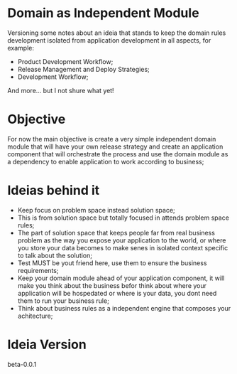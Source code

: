 # Domain as Independent Module

Versioning some notes about an ideia that stands to keep the domain rules development isolated from application development in all aspects, for example:

- Product Development Workflow;
- Release Management and Deploy Strategies;
- Development Workflow;

And more... but I not shure what yet!

# Objective

For now the main objective is create a very simple independent domain module that will have your own release strategy and create an application component that will orchestrate the process and use the domain module as a dependency to enable application to work according to business;

# Ideias behind it

- Keep focus on problem space instead solution space;
- This is from solution space but totally focused in attends problem space rules;
- The part of solution space that keeps people far from real business problem as the way you expose your application to the world, or where you store your data becomes to make senes in isolated context specific to talk about the solution;
- Test MUST be yout friend here, use them to ensure the business requirements;
- Keep your domain module ahead of your application component, it will make you think about the business befor think about where your application will be hospedated or where is your data, you dont need them to run your business rule;
- Think about business rules as a independent engine that composes your achitecture;
  

# Ideia Version

beta-0.0.1
